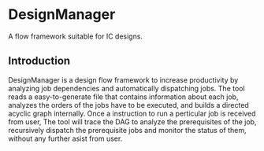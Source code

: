 # DesignManager
A flow framework suitable for IC designs.
## Introduction
DesignManager is a design flow framework to increase productivity by analyzing job dependencies and automatically dispatching jobs. The tool reads a easy-to-generate file that contains information about each job, analyzes the orders of the jobs have to be executed, and builds a directed acyclic graph internally. Once a instruction to run a perticular job is received from user, The tool will trace the DAG to analyze the prerequisites of the job, recursively dispatch the prerequisite jobs and monitor the status of them, without any further asist from user.